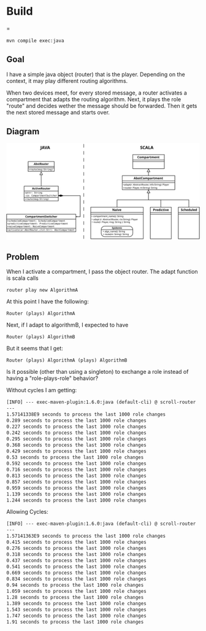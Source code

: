 # Build
=

`mvn compile exec:java`

## Goal

I have a simple java object (router) that is the player. 
Depending on the context, it may play different routing algorithms.

When two devices meet, for every stored message, a router activates a compartment that adapts the routing algorithm.
Next, it plays the role "route" and decides wether the message should be forwarded.
Then it gets the next stored message and starts over.

## Diagram

![Diagram](./pictures/ClassDiagramInTheOne.svg)

## Problem

When I activate a compartment, I pass the object router.
The adapt function is scala calls 

```
router play new AlgorithmA
```

At this point I have the following:

```
Router (plays) AlgorithmA
```

Next, if I adapt to algorithmB, I expected to have

```
Router (plays) AlgorithmB
```

But it seems that I get:

```
Router (plays) AlgorithmA (plays) AlgorithmB
```

Is it possible (other than using a singleton) to exchange a role instead of having a "role-plays-role" behavior?


Without cycles I am getting:

```
[INFO] --- exec-maven-plugin:1.6.0:java (default-cli) @ scroll-router ---
1.57141338E9 seconds to process the last 1000 role changes
0.289 seconds to process the last 1000 role changes
0.227 seconds to process the last 1000 role changes
0.242 seconds to process the last 1000 role changes
0.295 seconds to process the last 1000 role changes
0.368 seconds to process the last 1000 role changes
0.429 seconds to process the last 1000 role changes
0.53 seconds to process the last 1000 role changes
0.592 seconds to process the last 1000 role changes
0.716 seconds to process the last 1000 role changes
0.813 seconds to process the last 1000 role changes
0.857 seconds to process the last 1000 role changes
0.959 seconds to process the last 1000 role changes
1.139 seconds to process the last 1000 role changes
1.244 seconds to process the last 1000 role changes
```

Allowing Cycles:

```
[INFO] --- exec-maven-plugin:1.6.0:java (default-cli) @ scroll-router ---
1.57141363E9 seconds to process the last 1000 role changes
0.415 seconds to process the last 1000 role changes
0.276 seconds to process the last 1000 role changes
0.318 seconds to process the last 1000 role changes
0.437 seconds to process the last 1000 role changes
0.541 seconds to process the last 1000 role changes
0.669 seconds to process the last 1000 role changes
0.834 seconds to process the last 1000 role changes
0.94 seconds to process the last 1000 role changes
1.059 seconds to process the last 1000 role changes
1.28 seconds to process the last 1000 role changes
1.389 seconds to process the last 1000 role changes
1.543 seconds to process the last 1000 role changes
1.747 seconds to process the last 1000 role changes
1.91 seconds to process the last 1000 role changes
```



